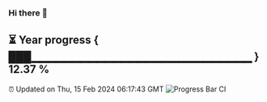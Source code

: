 ### Hi there 👋
⏳ Year progress { ███▁▁▁▁▁▁▁▁▁▁▁▁▁▁▁▁▁▁▁▁▁▁▁▁▁▁▁ } 12.37 %
---
⏰ Updated on Thu, 15 Feb 2024 06:17:43 GMT
![Progress Bar CI](https://github.com/liununu/liununu/workflows/Progress%20Bar%20CI/badge.svg)
